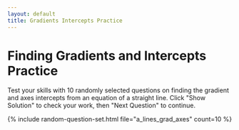 ```yaml
---
layout: default
title: Gradients Intercepts Practice
---
```


# Finding Gradients and Intercepts Practice

Test your skills with 10 randomly selected questions on finding the gradient and axes intercepts from an equation of a straight line. Click "Show Solution" to check your work, then "Next Question" to continue.

{% include random-question-set.html file="a_lines_grad_axes" count=10 %}
